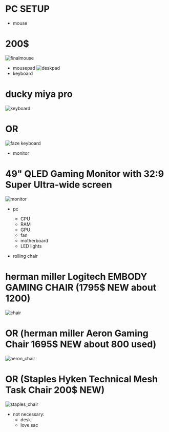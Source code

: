 # PC SETUP

- mouse
# 200$
![finalmouse](https://user-images.githubusercontent.com/60161432/167678929-dd27be75-d286-4957-9b59-37f28770ec1c.png)
- mousepad
![deskpad](https://user-images.githubusercontent.com/60161432/167932327-231b4ff5-6779-40a6-b762-4850b717baa4.png)
- keyboard
# ducky miya pro
![keyboard](https://user-images.githubusercontent.com/60161432/167679283-4baf889f-53fc-43d2-b0e3-f110032137a0.png)

# OR

![faze keyboard](https://user-images.githubusercontent.com/60161432/167697567-a17e4b31-5117-4848-8484-0b2cecdca00b.png)
- monitor
# 49" QLED Gaming Monitor with 32:9 Super Ultra-wide screen
![monitor](https://user-images.githubusercontent.com/60161432/167681552-08b9274b-2f39-4d19-9272-afc2d9288442.png)
- pc

  - CPU
  - RAM
  - GPU
  - fan
  - motherboard
  - LED lights
- rolling chair
# herman miller Logitech EMBODY GAMING CHAIR (1795$ NEW about 1200)
![chair](https://user-images.githubusercontent.com/60161432/167680491-cdf305da-18bf-4e09-8c69-7379f9ec67f3.png)
# OR (herman miller Aeron Gaming Chair 1695$ NEW about 800 used)
![aeron_chair](https://user-images.githubusercontent.com/60161432/167929748-0ba8baea-bbb5-424a-b35d-296b1463b1b9.png)
# OR (Staples Hyken Technical Mesh Task Chair 200$ NEW)
![staples_chair](https://user-images.githubusercontent.com/60161432/167930154-9f369231-ef2b-4464-bccf-1077fbe024fe.png)
- not necessary:
  - desk
  - love sac
